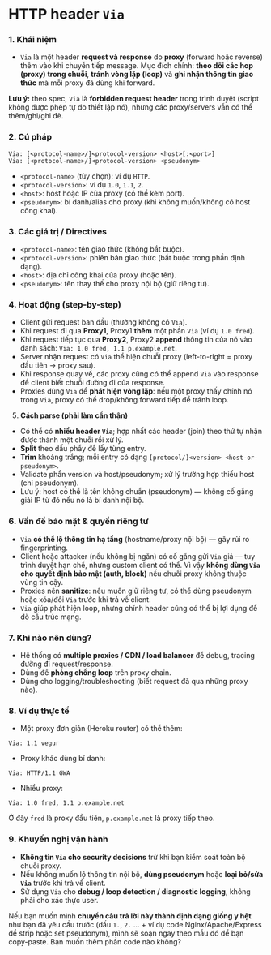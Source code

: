 # HTTP header `Via`

### 1. **Khái niệm**
* `Via` là một header **request và response** do **proxy** (forward hoặc reverse) thêm vào khi chuyển tiếp message. Mục đích chính: **theo dõi các hop (proxy) trong chuỗi**, **tránh vòng lặp (loop)** và **ghi nhận thông tin giao thức** mà mỗi proxy đã dùng khi forward.

**Lưu ý:** theo spec, `Via` là **forbidden request header** trong trình duyệt (script không được phép tự do thiết lập nó), nhưng các proxy/servers vẫn có thể thêm/ghi/ghi đè.

### 2. **Cú pháp**

```
Via: [<protocol-name>/]<protocol-version> <host>[:<port>]
Via: [<protocol-name>/]<protocol-version> <pseudonym>
```

* `<protocol-name>` (tùy chọn): ví dụ `HTTP`.
* `<protocol-version>`: ví dụ `1.0`, `1.1`, `2`.
* `<host>`: host hoặc IP của proxy (có thể kèm port).
* `<pseudonym>`: bí danh/alias cho proxy (khi không muốn/không có host công khai).

### 3. **Các giá trị / Directives**

* `<protocol-name>`: tên giao thức (không bắt buộc).
* `<protocol-version>`: phiên bản giao thức (bắt buộc trong phần định dạng).
* `<host>`: địa chỉ công khai của proxy (hoặc tên).
* `<pseudonym>`: tên thay thế cho proxy nội bộ (giữ riêng tư).

### 4. **Hoạt động (step-by-step)**

* Client gửi request ban đầu (thường không có `Via`).
* Khi request đi qua **Proxy1**, Proxy1 **thêm** một phần `Via` (ví dụ `1.0 fred`).
* Khi request tiếp tục qua **Proxy2**, Proxy2 **append** thông tin của nó vào danh sách: `Via: 1.0 fred, 1.1 p.example.net`.
* Server nhận request có `Via` thể hiện chuỗi proxy (left-to-right = proxy đầu tiên → proxy sau).
* Khi response quay về, các proxy cũng có thể append `Via` vào response để client biết chuỗi đường đi của response.
* Proxies dùng `Via` để **phát hiện vòng lặp**: nếu một proxy thấy chính nó trong `Via`, proxy có thể drop/không forward tiếp để tránh loop.

5. **Cách parse (phải làm cẩn thận)**

* Có thể có **nhiều header `Via`**; hợp nhất các header (join) theo thứ tự nhận được thành một chuỗi rồi xử lý.
* **Split** theo dấu phẩy để lấy từng entry.
* **Trim** khoảng trắng; mỗi entry có dạng `[protocol/]<version> <host-or-pseudonym>`.
* Validate phần version và host/pseudonym; xử lý trường hợp thiếu host (chỉ pseudonym).
* Lưu ý: host có thể là tên không chuẩn (pseudonym) — không cố gắng giải IP từ đó nếu nó là bí danh nội bộ.

### 6. **Vấn đề bảo mật & quyền riêng tư**

* `Via` **có thể lộ thông tin hạ tầng** (hostname/proxy nội bộ) — gây rủi ro fingerprinting.
* Client hoặc attacker (nếu không bị ngăn) có cố gắng gửi `Via` giả — tuy trình duyệt hạn chế, nhưng custom client có thể. Vì vậy **không dùng `Via` cho quyết định bảo mật (auth, block)** nếu chuỗi proxy không thuộc vùng tin cậy.
* Proxies nên **sanitize**: nếu muốn giữ riêng tư, có thể dùng pseudonym hoặc xóa/đổi `Via` trước khi trả về client.
* `Via` giúp phát hiện loop, nhưng chính header cũng có thể bị lợi dụng để dò cấu trúc mạng.

### 7. **Khi nào nên dùng?**

* Hệ thống có **multiple proxies / CDN / load balancer** để debug, tracing đường đi request/response.
* Dùng để **phòng chống loop** trên proxy chain.
* Dùng cho logging/troubleshooting (biết request đã qua những proxy nào).

### 8. **Ví dụ thực tế**

* Một proxy đơn giản (Heroku router) có thể thêm:

```
Via: 1.1 vegur
```

* Proxy khác dùng bí danh:

```
Via: HTTP/1.1 GWA
```

* Nhiều proxy:

```
Via: 1.0 fred, 1.1 p.example.net
```

Ở đây `fred` là proxy đầu tiên, `p.example.net` là proxy tiếp theo.

### 9. **Khuyến nghị vận hành**

* **Không tin `Via` cho security decisions** trừ khi bạn kiểm soát toàn bộ chuỗi proxy.
* Nếu không muốn lộ thông tin nội bộ, **dùng pseudonym** hoặc **loại bỏ/sửa `Via`** trước khi trả về client.
* Sử dụng `Via` cho **debug / loop detection / diagnostic logging**, không phải cho xác thực user.



Nếu bạn muốn mình **chuyển câu trả lời này thành định dạng giống y hệt** như bạn đã yêu cầu trước (dấu `1.`, `2.` ... + ví dụ code Nginx/Apache/Express để strip hoặc set pseudonym), mình sẽ soạn ngay theo mẫu đó để bạn copy-paste. Bạn muốn thêm phần code nào không?
